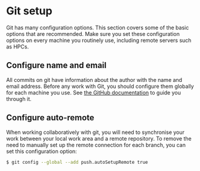 # Git setup

Git has many configuration options. This section covers some of the basic options that are recommended. 
Make sure you set these configuration options on every machine you routinely use, including remote servers such as HPCs.

## Configure name and email

All commits on git have information about the author with the name and email address. Before any work with Git, you should configure them globally for each machine you use. See [the GitHub documentation][git-setup] to guide you through it.

## Configure auto-remote

When working collaboratively with git, you will need to synchronise your work between your local work area and a remote repository. To remove the need to manually set up the remote connection for each branch, you can set this configuration option:

```bash
$ git config --global --add push.autoSetupRemote true
```

[git-setup]: https://docs.github.com/en/get-started/quickstart/set-up-git#setting-up-git